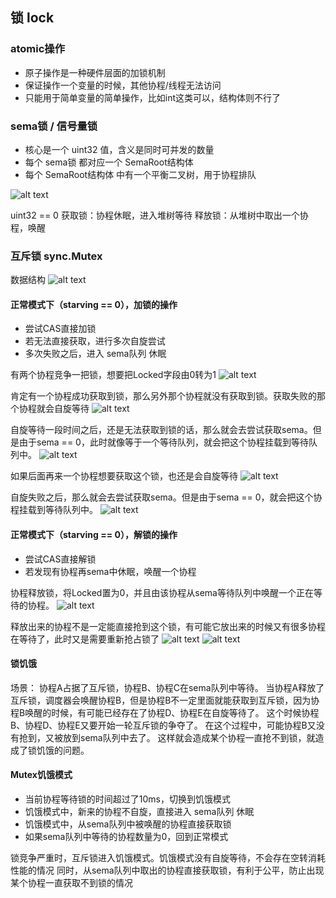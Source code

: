 ## 锁 lock
### atomic操作
- 原子操作是一种硬件层面的加锁机制
- 保证操作一个变量的时候，其他协程/线程无法访问
- 只能用于简单变量的简单操作，比如int这类可以，结构体则不行了

### sema锁 / 信号量锁
- 核心是一个 uint32 值，含义是同时可并发的数量
- 每个 sema锁 都对应一个 SemaRoot结构体
- 每个 SemaRoot结构体 中有一个平衡二叉树，用于协程排队

![alt text](images/demo_01_01.png)

uint32 == 0
获取锁：协程休眠，进入堆树等待
释放锁：从堆树中取出一个协程，唤醒

### 互斥锁 sync.Mutex
数据结构
![alt text](images/demo_02_01.png)

#### 正常模式下（starving == 0），加锁的操作
- 尝试CAS直接加锁
- 若无法直接获取，进行多次自旋尝试
- 多次失败之后，进入 sema队列 休眠

有两个协程竞争一把锁，想要把Locked字段由0转为1
![alt text](images/demo_02_02.png)

肯定有一个协程成功获取到锁，那么另外那个协程就没有获取到锁。获取失败的那个协程就会自旋等待
![alt text](images/demo_02_03.png)

自旋等待一段时间之后，还是无法获取到锁的话，那么就会去尝试获取sema。但是由于sema == 0，此时就像等于一个等待队列，就会把这个协程挂载到等待队列中。
![alt text](images/demo_02_04.png)

如果后面再来一个协程想要获取这个锁，也还是会自旋等待
![alt text](images/demo_02_05.png)

自旋失败之后，那么就会去尝试获取sema。但是由于sema == 0，就会把这个协程挂载到等待队列中。
![alt text](images/demo_02_06.png)

#### 正常模式下（starving == 0），解锁的操作
- 尝试CAS直接解锁
- 若发现有协程再sema中休眠，唤醒一个协程

协程释放锁，将Locked置为0，并且由该协程从sema等待队列中唤醒一个正在等待的协程。
![alt text](images/demo_02_07.png)

释放出来的协程不是一定能直接抢到这个锁，有可能它放出来的时候又有很多协程在等待了，此时又是需要重新抢占锁了
![alt text](images/demo_02_08.png)
![alt text](images/demo_02_09.png)

#### 锁饥饿
场景：
协程A占据了互斥锁，协程B、协程C在sema队列中等待。
当协程A释放了互斥锁，调度器会唤醒协程B，但是协程B不一定里面就能获取到互斥锁，因为协程B唤醒的时候，有可能已经存在了协程D、协程E在自旋等待了。
这个时候协程B、协程D、协程E又要开始一轮互斥锁的争夺了。
在这个过程中，可能协程B又没有抢到，又被放到sema队列中去了。
这样就会造成某个协程一直抢不到锁，就造成了锁饥饿的问题。

#### Mutex饥饿模式
- 当前协程等待锁的时间超过了10ms，切换到饥饿模式
- 饥饿模式中，新来的协程不自旋，直接进入 sema队列 休眠
- 饥饿模式中，从sema队列中被唤醒的协程直接获取锁
- 如果sema队列中等待的协程数量为0，回到正常模式

锁竞争严重时，互斥锁进入饥饿模式。饥饿模式没有自旋等待，不会存在空转消耗性能的情况
同时，从sema队列中取出的协程直接获取锁，有利于公平，防止出现某个协程一直获取不到锁的情况
